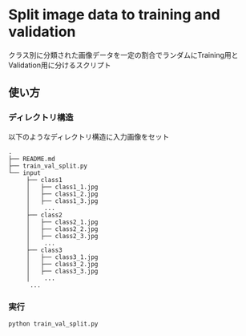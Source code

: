 # Split image data to training and validation
クラス別に分類された画像データを一定の割合でランダムにTraining用とValidation用に分けるスクリプト


## 使い方

### ディレクトリ構造
以下のようなディレクトリ構造に入力画像をセット
```
.
├── README.md
├── train_val_split.py
└── input
     ├── class1
     │   ├── class1_1.jpg
     │   ├── class1_2.jpg
     │   ├── class1_3.jpg
     │    ...
     ├── class2
     │   ├── class2_1.jpg
     │   ├── class2_2.jpg
     │   ├── class2_3.jpg
     │    ...
     ├── class3
     │   ├── class3_1.jpg
     │   ├── class3_2.jpg
     │   ├── class3_3.jpg
     │    ...
      ...
```

### 実行
```bash
python train_val_split.py
```
